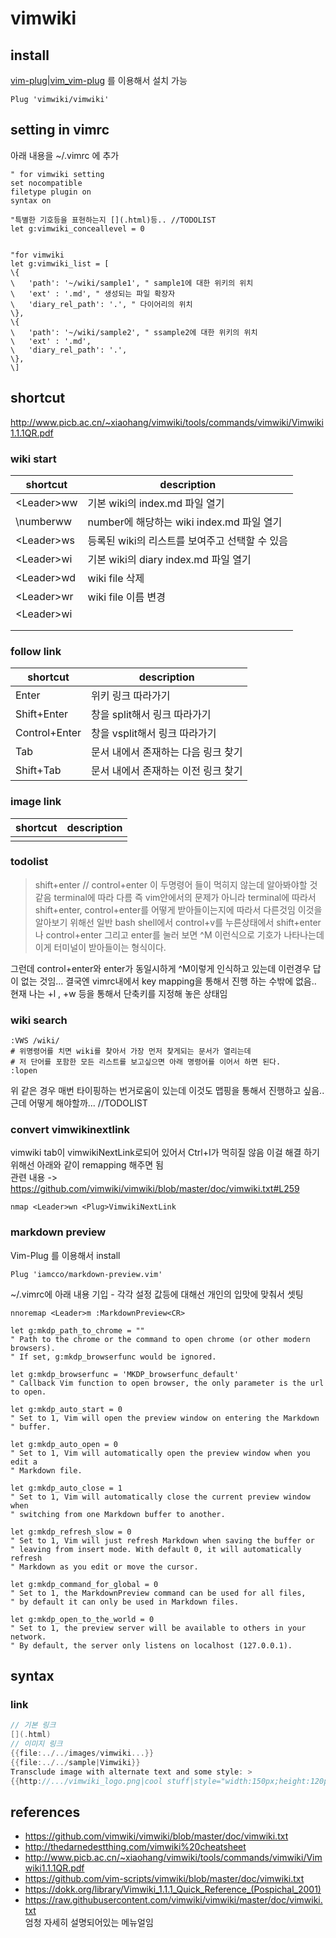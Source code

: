 # vimwiki

## install 
[vim-plug|vim_vim-plug](vim-plug|vim_vim-plug.html) 를 이용해서 설치 가능 
```
Plug 'vimwiki/vimwiki'
```

## setting in vimrc
아래 내용을 ~/.vimrc 에 추가 
```
" for vimwiki setting 
set nocompatible
filetype plugin on
syntax on

"특별한 기호등을 표현하는지 [](.html)등.. //TODOLIST
let g:vimwiki_conceallevel = 0


"for vimwiki
let g:vimwiki_list = [
\{
\	'path': '~/wiki/sample1', " sample1에 대한 위키의 위치 
\	'ext' : '.md', " 생성되는 파일 확장자 
\	'diary_rel_path': '.', " 다이어리의 위치
\},
\{
\	'path': '~/wiki/sample2', " ssample2에 대한 위키의 위치 
\	'ext' : '.md',
\	'diary_rel_path': '.',
\},
\]
```

## shortcut 

<http://www.picb.ac.cn/~xiaohang/vimwiki/tools/commands/vimwiki/Vimwiki1.1.1QR.pdf>

### wiki start 
| shortcut            | description                                    |
|---------------------|------------------------------------------------|
| \<Leader>ww         | 기본 wiki의 index.md 파일 열기                 |
| \number<Leader>ww   | number에 해당하는  wiki index.md 파일 열기     |
| \<Leader>ws         | 등록된 wiki의 리스트를 보여주고 선택할 수 있음 |
| \<Leader>wi         | 기본 wiki의 diary index.md 파일 열기           |
| \<Leader>wd         | wiki file 삭제                                 |
| \<Leader>wr         | wiki file 이름 변경                            |
| \<Leader>w<Leader>i |                                                |
|                     |                                                |
|                     |                                                |   |

### follow link 
| shortcut      | description                         |
| ------        | ----------                          |
| Enter         | 위키 링크 따라가기                  |
| Shift+Enter   | 창을 split해서 링크 따라가기        |
| Control+Enter | 창을 vsplit해서 링크 따라가기       |
| Tab           | 문서 내에서 존재하는 다음 링크 찾기 |
| Shift+Tab     | 문서 내에서 존재하는 이전 링크 찾기 |

### image link 
| shortcut | description |
| ------   | ----------  |
|          |             |
### todolist

>shift+enter // control+enter 이 두명령어 들이 먹히지 않는데 알아봐야할 것 같음 
terminal에 따라 다름 
즉 vim안에서의 문제가 아니라 terminal에 따라서 shift+enter, control+enter를 어떻게 받아들이는지에 따라서 다른것임
이것을 알아보기 위해선 일반 bash shell에서 control+v를 누른상태에서 shift+enter나 control+enter 그리고 enter를 
눌러 보면 ^M 이런식으로 기호가 나타나는데 이게 터미널이 받아들이는 형식이다. 

그런데 control+enter와 enter가 동일시하게 ^M이렇게 인식하고 있는데 이런경우 답이 없는 것임... 
결국엔 vimrc내에서 key mapping을 통해서 진행 하는 수밖에 없음.. 
현재 나는 <Leader>+l  , <Leader>+w 등을 통해서 단축키를 지정해 놓은 상태임 


### wiki search 
```
:VWS /wiki/
# 위명령어를 치면 wiki를 찾아서 가장 먼저 찾게되는 문서가 열리는데 
# 저 단어를 포함한 모든 리스트를 보고싶으면 아래 명령어를 이어서 하면 된다. 
:lopen
```
위 같은 경우 매번 타이핑하는 번거로움이 있는데 이것도 맵핑을 통해서 진행하고 싶음.. 
근데 어떻게 해야할까...
//TODOLIST

### convert vimwikinextlink
vimwiki tab이 vimwikiNextLink로되어 있어서 Ctrl+I가 먹히질 않음 이걸 해결 하기 위해선 아래와 같이 remapping 해주면 됨   
관련 내용 -> <https://github.com/vimwiki/vimwiki/blob/master/doc/vimwiki.txt#L259>
```
nmap <Leader>wn <Plug>VimwikiNextLink
```
### markdown preview 
Vim-Plug 를 이용해서 install
```
Plug 'iamcco/markdown-preview.vim'
```

~/.vimrc에 아래 내용 기입 - 각각 설정 값등에 대해선 개인의 입맛에 맞춰서 셋팅
``` 
nnoremap <Leader>m :MarkdownPreview<CR>

let g:mkdp_path_to_chrome = ""
" Path to the chrome or the command to open chrome (or other modern browsers).
" If set, g:mkdp_browserfunc would be ignored.

let g:mkdp_browserfunc = 'MKDP_browserfunc_default'
" Callback Vim function to open browser, the only parameter is the url to open.

let g:mkdp_auto_start = 0
" Set to 1, Vim will open the preview window on entering the Markdown
" buffer.

let g:mkdp_auto_open = 0
" Set to 1, Vim will automatically open the preview window when you edit a
" Markdown file.

let g:mkdp_auto_close = 1
" Set to 1, Vim will automatically close the current preview window when
" switching from one Markdown buffer to another.

let g:mkdp_refresh_slow = 0
" Set to 1, Vim will just refresh Markdown when saving the buffer or
" leaving from insert mode. With default 0, it will automatically refresh
" Markdown as you edit or move the cursor.

let g:mkdp_command_for_global = 0
" Set to 1, the MarkdownPreview command can be used for all files,
" by default it can only be used in Markdown files.

let g:mkdp_open_to_the_world = 0
" Set to 1, the preview server will be available to others in your network.
" By default, the server only listens on localhost (127.0.0.1).
```

## syntax 

### link 
```c
// 기본 링크 
[](.html) 
// 이미지 링크 
{{file:../../images/vimwiki...}}
{{file:../../sample|Vimwiki}}
Transclude image with alternate text and some style: >
{{http://.../vimwiki_logo.png|cool stuff|style="width:150px;height:120px;"}}
```



## references
- <https://github.com/vimwiki/vimwiki/blob/master/doc/vimwiki.txt>
- <http://thedarnedestthing.com/vimwiki%20cheatsheet>
- <http://www.picb.ac.cn/~xiaohang/vimwiki/tools/commands/vimwiki/Vimwiki1.1.1QR.pdf>
- <https://github.com/vim-scripts/vimwiki/blob/master/doc/vimwiki.txt>
- <https://dokk.org/library/Vimwiki_1.1.1_Quick_Reference_(Pospichal_2001)>
- <https://raw.githubusercontent.com/vimwiki/vimwiki/master/doc/vimwiki.txt>  
엄청 자세히 설명되어있는 메뉴얼임 
